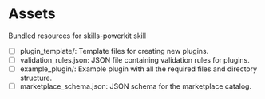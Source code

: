# Assets

Bundled resources for skills-powerkit skill

- [ ] plugin_template/: Template files for creating new plugins.
- [ ] validation_rules.json: JSON file containing validation rules for plugins.
- [ ] example_plugin/: Example plugin with all the required files and directory structure.
- [ ] marketplace_schema.json: JSON schema for the marketplace catalog.
